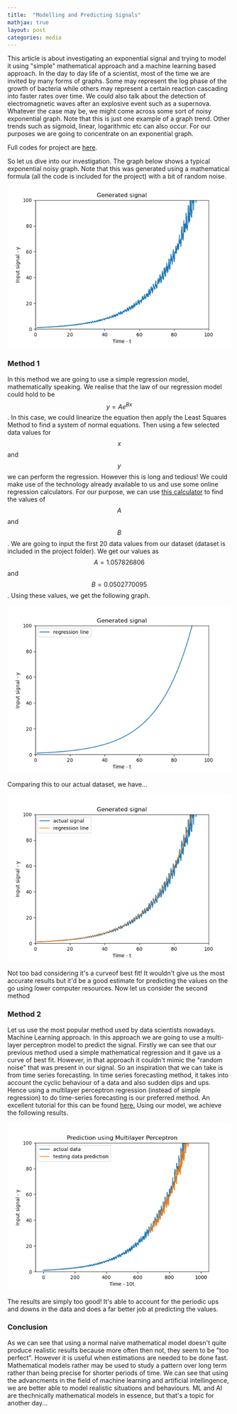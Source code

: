 ```yaml
---
title:  "Modelling and Predicting Signals"
mathjax: true
layout: post
categories: media
---
```


This article is about investigating an exponential signal and trying to model it using "simple" mathematical approach and a machine learning based approach. 
In the day to day life of a scientist, most of the time we are invited by many forms of graphs. Some may represent the log phase of the growth of bacteria while others may represent a certain reaction cascading into faster rates over time. 
We could also talk about the detection of electromagnetic waves after an explosive event such as a supernova. Whatever the case may be, we might come across some sort of noisy exponential graph. Note that this is just one example of a graph trend. 
Other trends such as sigmoid, linear, logarithmic etc can also occur. For our purposes we are going to concentrate on an exponential graph.

Full codes for project are [here](https://github.com/AriqAhmer/random-projects/tree/main/signal-processing).

So let us dive into our investigation. The graph below shows a typical exponential noisy graph. Note that this was generated using a mathematical formula (all the code is included for the project) with a bit of random noise.
![generated noisy signal](/assets/signal-processing/generated-noisy-signal.png)

### Method 1
In this method we are going to use a simple regression model, mathematically speaking. We realise that the law of our regression model could hold to be $$y = Ae^{Bx}$$. In this case, we could linearize the equation then apply the Least Squares Method to find a system of normal equations. 
Then using a few selected data values for $$x$$ and $$y$$ we can perform the regression. However this is long and tedious! We could make use of the technology already available to us and use some online regression calculators. For our purpose, we can use [this calculator](https://keisan.casio.com/exec/system/14059930754231) to find the values of $$A$$ and $$B$$. 
We are going to input the first 20 data values from our dataset (dataset is included in the project folder). We get our values as $$A=1.057826806$$ and $$B=0.0502770095$$. Using these values, we get the following graph.

![regression graph](/assets/signal-processing/regression.png)

Comparing this to our actual dataset, we have...

![comparison graph](/assets/signal-processing/actual-and-regression.png)

Not too bad considering it's a curveof best fit! It wouldn't give us the most accurate results but it'd be a good estimate for predicting the values on the go using lower computer resources. Now let us consider the second method

### Method 2
Let us use the most popular method used by data scientists nowadays. Machine Learning approach. In this approach we are going to use a multi-layer perceptron model to predict the signal. Firstly we can see that our previous method used a simple mathematical regression and it gave us a curve of best fit. However, 
in that approach it couldn't mimic the "random noise" that was present in our signal. So an inspiration that we can take is from time series forecasting. In time series forecasting method, it takes into account the cyclic behaviour of a data and also sudden dips and ups. Hence using a multilayer perceptron regression (instead of simple regression) to do time-series forecasting is our preferred method. An excellent tutorial for this can be found [here.](https://machinelearningmastery.com/time-series-prediction-with-deep-learning-in-python-with-keras/) 
Using our model, we achieve the following results.

![acutal vs model](/assets/signal-processing/actual-and-perceptron.png)

The results are simply too good! It's able to account for the periodic ups and downs in the data and does a far better job at predicting the values.

### Conclusion
As we can see that using a normal naive mathematical model doesn't quite produce realistic results because more often then not, they seem to be "too perfect". However it is useful when estimations are needed to be done fast. Mathematical models rather may be used to study a pattern over long term rather than being precise for shorter periods of time. 
We can see that using the advancments in the field of machine learning and artificial intellingence, we are better able to model realistic situations and behaviours. ML and AI are thechnically mathematical models in essence, but that's a topic for another day...
